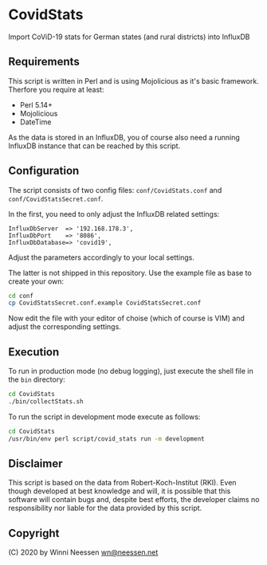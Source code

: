 # CovidStats
Import CoViD-19 stats for German states (and rural districts) into InfluxDB

## Requirements
This script is written in Perl and is using Mojolicious as it's basic framework. Therfore you require at least:
* Perl 5.14+
* Mojolicious
* DateTime

As the data is stored in an InfluxDB, you of course also need a running InfluxDB instance that can be reached by this script.

## Configuration
The script consists of two config files: ```conf/CovidStats.conf``` and ```conf/CovidStatsSecret.conf```.

In the first, you need to only adjust the InfluxDB related settings:
```
InfluxDbServer  => '192.168.178.3',
InfluxDbPort    => '8086',
InfluxDbDatabase=> 'covid19',
```
Adjust the parameters accordingly to your local settings.

The latter is not shipped in this repository. Use the example file as base to create your own:
```sh
cd conf
cp CovidStatsSecret.conf.example CovidStatsSecret.conf
```
Now edit the file with your editor of choise (which of course is VIM) and adjust the corresponding settings.

## Execution
To run in production mode (no debug logging), just execute the shell file in the ```bin``` directory:
```sh
cd CovidStats
./bin/collectStats.sh
```

To run the script in development mode execute as follows:
```sh
cd CovidStats
/usr/bin/env perl script/covid_stats run -m development
```

## Disclaimer
This script is based on the data from Robert-Koch-Institut (RKI). Even though developed at best knowledge and will, it is possible that this software will contain bugs and, despite best efforts, the developer claims no responsibility nor liable for the data provided by this script.

## Copyright
(C) 2020 by Winni Neessen <wn@neessen.net>

